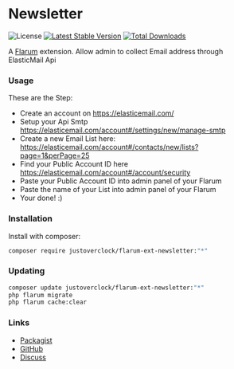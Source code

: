 # Newsletter

![License](https://img.shields.io/badge/license-MIT-blue.svg) [![Latest Stable Version](https://img.shields.io/packagist/v/justoverclock/flarum-ext-newsletter.svg)](https://packagist.org/packages/justoverclock/flarum-ext-newsletter) [![Total Downloads](https://img.shields.io/packagist/dt/justoverclock/flarum-ext-newsletter.svg)](https://packagist.org/packages/justoverclock/flarum-ext-newsletter)

A [Flarum](http://flarum.org) extension. Allow admin to collect Email address through ElasticMail Api

### Usage

These are the Step:

- Create an account on https://elasticemail.com/ 
- Setup your Api Smtp https://elasticemail.com/account#/settings/new/manage-smtp
- Create a new Email List here: https://elasticemail.com/account#/contacts/new/lists?page=1&perPage=25
- Find your Public Account ID here https://elasticemail.com/account#/account/security
- Paste your Public Account ID into admin panel of your Flarum
- Paste the name of your List into admin panel of your Flarum
- Your done! :)

### Installation

Install with composer:

```sh
composer require justoverclock/flarum-ext-newsletter:"*"
```

### Updating

```sh
composer update justoverclock/flarum-ext-newsletter:"*"
php flarum migrate
php flarum cache:clear
```

### Links

- [Packagist](https://packagist.org/packages/justoverclock/flarum-ext-newsletter)
- [GitHub](https://github.com/justoverclock/flarum-ext-newsletter)
- [Discuss](https://discuss.flarum.org/d/PUT_DISCUSS_SLUG_HERE)
